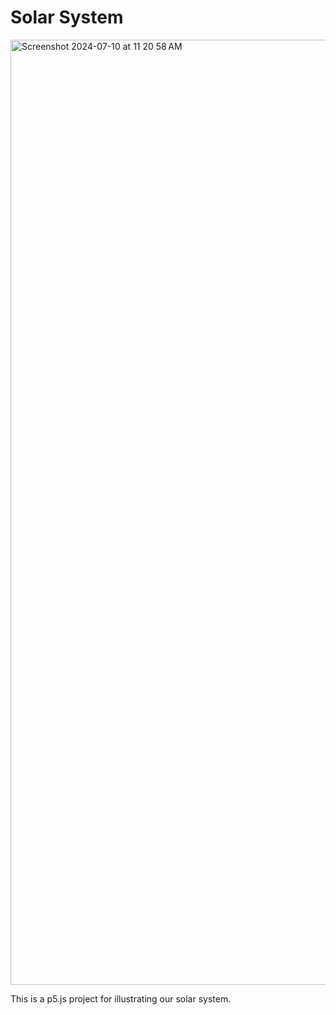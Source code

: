 # Solar System

<img width="1512" alt="Screenshot 2024-07-10 at 11 20 58 AM" src="https://github.com/junseok03/Solar_System/assets/151435171/33a32953-d4b7-4e13-962b-f9d095b8006e">

This is a p5.js project for illustrating our solar system.
